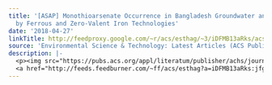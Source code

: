 ```yaml
---
title: '[ASAP] Monothioarsenate Occurrence in Bangladesh Groundwater and Its Removal
  by Ferrous and Zero-Valent Iron Technologies'
date: '2018-04-27'
linkTitle: http://feedproxy.google.com/~r/acs/esthag/~3/iDFMB13aRks/acs.est.8b00948
source: 'Environmental Science & Technology: Latest Articles (ACS Publications)'
description: |-
  <p><img src="https://pubs.acs.org/appl/literatum/publisher/achs/journals/content/esthag/0/esthag.ahead-of-print/acs.est.8b00948/20180427/images/medium/es-2018-00948x_0007.gif" alt="TOC Graphic"/></p><div><cite>Environmental Science & Technology</cite></div><div>DOI: 10.1021/acs.est.8b00948</div><div class="feedflare">
  <a href="http://feeds.feedburner.com/~ff/acs/esthag?a=iDFMB13aRks:jfggVHZ4sfA:yIl2AUoC8zA"><img src="http://feeds.feedburner.com/~ff/acs/esthag?d=yIl2AUoC8zA" border="0"></img></a>
---
```

